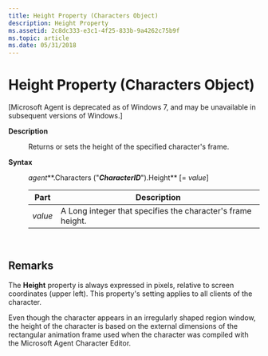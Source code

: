 ```yaml
---
title: Height Property (Characters Object)
description: Height Property
ms.assetid: 2c8dc333-e3c1-4f25-833b-9a4262c75b9f
ms.topic: article
ms.date: 05/31/2018
---
```


# Height Property (Characters Object)

\[Microsoft Agent is deprecated as of Windows 7, and may be unavailable in subsequent versions of Windows.\]

<dl> <dt>

<span id="Description"></span><span id="description"></span><span id="DESCRIPTION"></span>**Description**
</dt> <dd>

Returns or sets the height of the specified character's frame.

</dd> <dt>

<span id="Syntax"></span><span id="syntax"></span><span id="SYNTAX"></span>**Syntax**
</dt> <dd>

*agent***.Characters ("***CharacterID***").Height** \[= *value*\]



| Part    | Description                                                 |
|---------|-------------------------------------------------------------|
| *value* | A Long integer that specifies the character's frame height. |



 

</dd> </dl>

## Remarks

The **Height** property is always expressed in pixels, relative to screen coordinates (upper left). This property's setting applies to all clients of the character.

Even though the character appears in an irregularly shaped region window, the height of the character is based on the external dimensions of the rectangular animation frame used when the character was compiled with the Microsoft Agent Character Editor.

 

 




